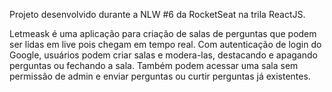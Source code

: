 Projeto desenvolvido durante a NLW #6 da RocketSeat na trila ReactJS.

Letmeask é uma aplicação para criação de salas de perguntas que podem ser lidas em live pois chegam em tempo real.
Com autenticação de login do Google, usuários podem criar salas e modera-las, destacando e apagando perguntas ou fechando a sala. 
Também podem acessar uma sala sem permissão de admin e enviar perguntas ou curtir perguntas já existentes.
